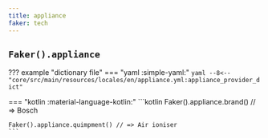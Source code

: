 ```yaml
---
title: appliance
faker: tech
---
```


## `Faker().appliance`

??? example "dictionary file"
    === "yaml :simple-yaml:"
        ```yaml
        --8<-- "core/src/main/resources/locales/en/appliance.yml:appliance_provider_dict"
        ```

=== "kotlin :material-language-kotlin:"
    ```kotlin
    Faker().appliance.brand() //  => Bosch

    Faker().appliance.quimpment() // => Air ioniser
    ```
